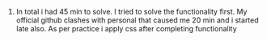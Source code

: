 1. In total i had 45 min to solve. I tried to solve the functionality first. My official github clashes with personal that caused me 20 min and i started late also.
As per practice i apply css after completing functionality
